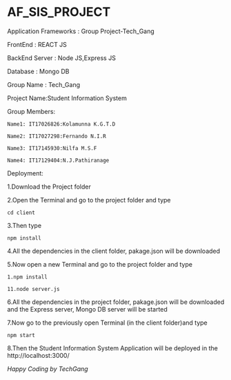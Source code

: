 # AF_SIS_PROJECT
Application Frameworks : Group Project-Tech_Gang

FrontEnd : REACT JS  

BackEnd Server : Node JS,Express JS  

Database : Mongo DB

Group Name : Tech_Gang

Project Name:Student Information System

Group Members:

    Name1: IT17026826:Kolamunna K.G.T.D

    Name2: IT17027298:Fernando N.I.R 

    Name3: IT17145930:Nilfa M.S.F 

    Name4: IT17129404:N.J.Pathiranage


Deployment:


1.Download the Project folder

2.Open the Terminal and go to the project folder and type

    cd client

3.Then type

    npm install

4.All the dependencies in the client folder, pakage.json will be downloaded

5.Now open a new Terminal and go to the project folder and type

    1.npm install

    11.node server.js

6.All the dependencies in the project folder, pakage.json will be downloaded and the Express server, Mongo DB server will be started

7.Now go to the previously open Terminal (in the client folder)and type

    npm start

8.Then the Student Information System Application will be deployed in the http://localhost:3000/




*Happy Coding by TechGang*
